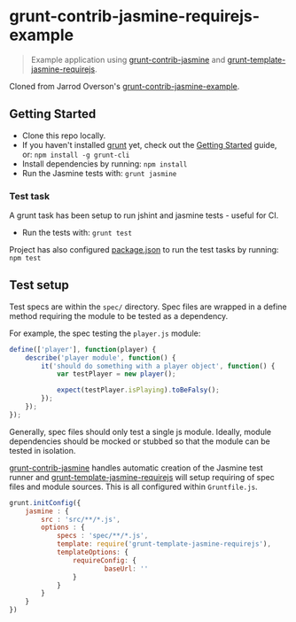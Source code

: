 # grunt-contrib-jasmine-requirejs-example

> Example application using [grunt-contrib-jasmine] and [grunt-template-jasmine-requirejs].

Cloned from Jarrod Overson's [grunt-contrib-jasmine-example].

## Getting Started
- Clone this repo locally.
- If you haven't installed [grunt] yet, check out the [Getting Started] guide, or: `npm install -g grunt-cli`
- Install dependencies by running: `npm install`
- Run the Jasmine tests with: `grunt jasmine`

### Test task
A grunt task has been setup to run jshint and jasmine tests - useful for CI.
- Run the tests with: `grunt test`


Project has also configured [package.json] to run the test tasks by running: `npm test`

## Test setup
Test specs are within the `spec/` directory. Spec files are wrapped in a define method requiring the module to be tested as a dependency.

For example, the spec testing the `player.js` module:
```js
define(['player'], function(player) {
	describe('player module', function() {
		it('should do something with a player object', function() {
			var testPlayer = new player();

			expect(testPlayer.isPlaying).toBeFalsy();
		});
	});
});
```

Generally, spec files should only test a single js module. Ideally, module dependencies should be mocked or stubbed so that the module can be tested in isolation.

[grunt-contrib-jasmine] handles automatic creation of the Jasmine test runner and [grunt-template-jasmine-requirejs] will setup requiring of spec files and module sources. This is all configured within `Gruntfile.js`.

```js
grunt.initConfig({
    jasmine : {
        src : 'src/**/*.js',
        options : {
            specs : 'spec/**/*.js',
            template: require('grunt-template-jasmine-requirejs'),
            templateOptions: {
                requireConfig: {
                        baseUrl: ''
                }
            }
        }
    }
})
```


[grunt]: http://gruntjs.com/
[Getting Started]: https://github.com/gruntjs/grunt/blob/devel/docs/getting_started.md
[package.json]: https://npmjs.org/doc/json.html
[grunt-contrib-jasmine]: https://github.com/gruntjs/grunt-contrib-jasmine
[grunt-template-jasmine-requirejs]: https://github.com/jsoverson/grunt-template-jasmine-requirejs
[grunt-contrib-jasmine-example]: https://github.com/jsoverson/grunt-contrib-jasmine-example
